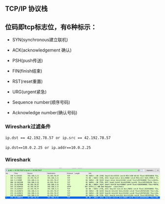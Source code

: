 
## TCP/IP 协议栈

## 位码即tcp标志位，有6种标示：
- SYN(synchronous建立联机) 
- ACK(acknowledgement 确认)
- PSH(push传送) 
- FIN(finish结束) 
- RST(reset重置) 
- URG(urgent紧急)

- Sequence number(顺序号码) 
- Acknowledge number(确认号码)


### Wireshark过滤条件
```
ip.dst == 42.192.78.57 or ip.src == 42.192.78.57

ip.dst==10.0.2.25 or ip.addr==10.0.2.25 
```

### Wireshark

![img](../../assets/wireshark:tcp.png)